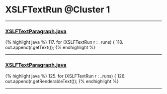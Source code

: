 # XSLFTextRun @Cluster 1

***

### [XSLFTextParagraph.java](https://searchcode.com/codesearch/view/97406665/)
{% highlight java %}
117. for (XSLFTextRun r : _runs) {
118.     out.append(r.getText());
{% endhighlight %}

***

### [XSLFTextParagraph.java](https://searchcode.com/codesearch/view/97406665/)
{% highlight java %}
125. for (XSLFTextRun r : _runs) {
126.     out.append(r.getRenderableText());
{% endhighlight %}

***

